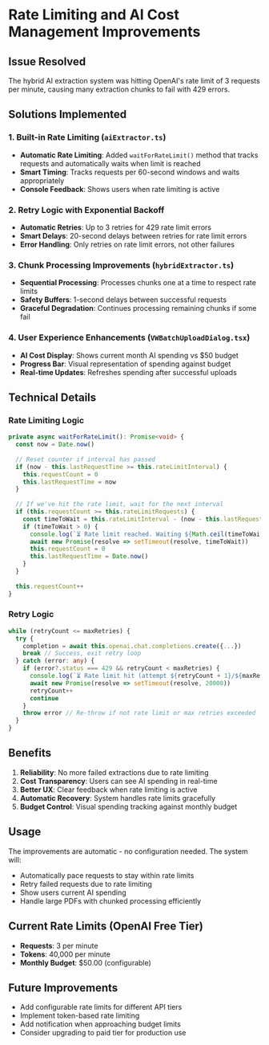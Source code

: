 # Rate Limiting and AI Cost Management Improvements

## Issue Resolved
The hybrid AI extraction system was hitting OpenAI's rate limit of 3 requests per minute, causing many extraction chunks to fail with 429 errors.

## Solutions Implemented

### 1. Built-in Rate Limiting (`aiExtractor.ts`)
- **Automatic Rate Limiting**: Added `waitForRateLimit()` method that tracks requests and automatically waits when limit is reached
- **Smart Timing**: Tracks requests per 60-second windows and waits appropriately
- **Console Feedback**: Shows users when rate limiting is active

### 2. Retry Logic with Exponential Backoff
- **Automatic Retries**: Up to 3 retries for 429 rate limit errors
- **Smart Delays**: 20-second delays between retries for rate limit errors
- **Error Handling**: Only retries on rate limit errors, not other failures

### 3. Chunk Processing Improvements (`hybridExtractor.ts`)
- **Sequential Processing**: Processes chunks one at a time to respect rate limits
- **Safety Buffers**: 1-second delays between successful requests
- **Graceful Degradation**: Continues processing remaining chunks if some fail

### 4. User Experience Enhancements (`VWBatchUploadDialog.tsx`)
- **AI Cost Display**: Shows current month AI spending vs $50 budget
- **Progress Bar**: Visual representation of spending against budget
- **Real-time Updates**: Refreshes spending after successful uploads

## Technical Details

### Rate Limiting Logic
```typescript
private async waitForRateLimit(): Promise<void> {
  const now = Date.now()
  
  // Reset counter if interval has passed
  if (now - this.lastRequestTime >= this.rateLimitInterval) {
    this.requestCount = 0
    this.lastRequestTime = now
  }
  
  // If we've hit the rate limit, wait for the next interval
  if (this.requestCount >= this.rateLimitRequests) {
    const timeToWait = this.rateLimitInterval - (now - this.lastRequestTime)
    if (timeToWait > 0) {
      console.log(`⏳ Rate limit reached. Waiting ${Math.ceil(timeToWait / 1000)}s...`)
      await new Promise(resolve => setTimeout(resolve, timeToWait))
      this.requestCount = 0
      this.lastRequestTime = Date.now()
    }
  }
  
  this.requestCount++
}
```

### Retry Logic
```typescript
while (retryCount <= maxRetries) {
  try {
    completion = await this.openai.chat.completions.create({...})
    break // Success, exit retry loop
  } catch (error: any) {
    if (error?.status === 429 && retryCount < maxRetries) {
      console.log(`⏳ Rate limit hit (attempt ${retryCount + 1}/${maxRetries + 1}). Waiting 20s...`)
      await new Promise(resolve => setTimeout(resolve, 20000))
      retryCount++
      continue
    }
    throw error // Re-throw if not rate limit or max retries exceeded
  }
}
```

## Benefits
1. **Reliability**: No more failed extractions due to rate limiting
2. **Cost Transparency**: Users can see AI spending in real-time
3. **Better UX**: Clear feedback when rate limiting is active
4. **Automatic Recovery**: System handles rate limits gracefully
5. **Budget Control**: Visual spending tracking against monthly budget

## Usage
The improvements are automatic - no configuration needed. The system will:
- Automatically pace requests to stay within rate limits
- Retry failed requests due to rate limiting
- Show users current AI spending
- Handle large PDFs with chunked processing efficiently

## Current Rate Limits (OpenAI Free Tier)
- **Requests**: 3 per minute
- **Tokens**: 40,000 per minute 
- **Monthly Budget**: $50.00 (configurable)

## Future Improvements
- Add configurable rate limits for different API tiers
- Implement token-based rate limiting
- Add notification when approaching budget limits
- Consider upgrading to paid tier for production use